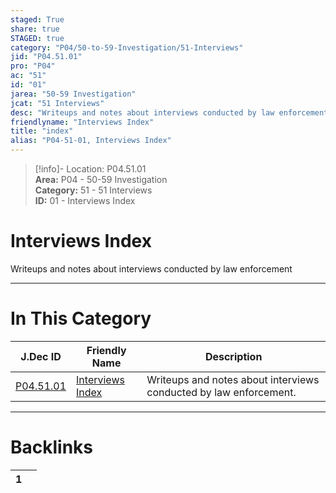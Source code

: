 ```yaml
---  
staged: True  
share: true  
STAGED: true  
category: "P04/50-to-59-Investigation/51-Interviews"  
jid: "P04.51.01"  
pro: "P04"  
ac: "51"  
id: "01"  
jarea: "50-59 Investigation"  
jcat: "51 Interviews"  
desc: "Writeups and notes about interviews conducted by law enforcement."  
friendlyname: "Interviews Index"  
title: "index"  
alias: "P04-51-01, Interviews Index"  
---  
```

>[!info]- Location: P04.51.01  
>**Area:** P04 - 50-59 Investigation  
>**Category:** 51 - 51 Interviews  
>**ID:** 01 - Interviews Index  
  
# Interviews Index  
  
Writeups and notes about interviews conducted by law enforcement  
   
  
  
---  
# In This Category  
  
| J.Dec ID                                                                                    | Friendly Name                                                                                      | Description                                                       |  
| ------------------------------------------------------------------------------------------- | -------------------------------------------------------------------------------------------------- | ----------------------------------------------------------------- |  
| [P04.51.01](index.md) | [Interviews Index](index.md) | Writeups and notes about interviews conducted by law enforcement. |  
  
  
---  
# Backlinks  
<div><table class="dataview table-view-table"><thead class="table-view-thead"><tr class="table-view-tr-header"><th class="table-view-th"><span></span><span class="dataview small-text">1</span></th><th class="table-view-th"><span></span></th></tr></thead><tbody class="table-view-tbody"></tbody></table></div>